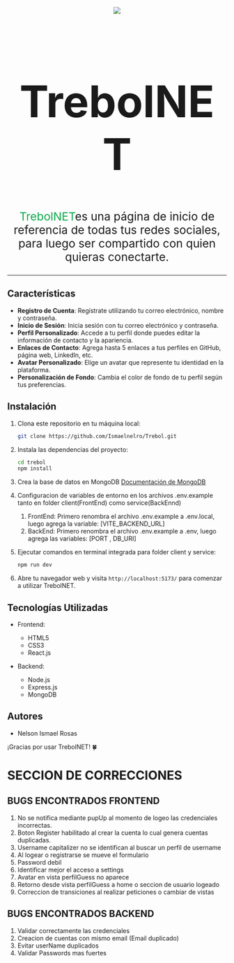 <p align="center">
<img src="https://github.com/Ismaelnelro/Trebol/blob/develop/client/public/assets/brand/logo.png?raw=true"/>
</p>
<h1 align="center" style="font-size: 100px;">TrebolNET</h1>

<p align="center" style="font-size: 26px">
<span style="color:#0EA94C">TrebolNET</span>es una página de inicio de referencia de todas tus redes sociales, para luego ser compartido con quien quieras conectarte.
</p>
<hr/>


## Características

- **Registro de Cuenta**: Regístrate utilizando tu correo electrónico, nombre y contraseña.
- **Inicio de Sesión**: Inicia sesión con tu correo electrónico y contraseña.
- **Perfil Personalizado**: Accede a tu perfil donde puedes editar la información de contacto y la apariencia.
- **Enlaces de Contacto**: Agrega hasta 5 enlaces a tus perfiles en GitHub, página web, LinkedIn, etc.
- **Avatar Personalizado**: Elige un avatar que represente tu identidad en la plataforma.
- **Personalización de Fondo**: Cambia el color de fondo de tu perfil según tus preferencias.


## Instalación

1. Clona este repositorio en tu máquina local:

    ```bash
    git clone https://github.com/Ismaelnelro/Trebol.git
    ```

2. Instala las dependencias del proyecto:

    ```bash
    cd trebol
    npm install
    ```

3. Crea la base de datos en MongoDB [Documentación de MongoDB](https://docs.mongodb.com/)


4. Configuracion de variables de entorno en los archivos .env.example tanto en folder client(FrontEnd) como service(BackEnnd)
    1.  FrontEnd: Primero renombra el archivo .env.example a .env.local, luego agrega la variable: [VITE_BACKEND_URL] 
    2.  BackEnd: Primero renombra el archivo .env.example a .env, luego agrega las variables: [PORT , DB_URI] 

5. Ejecutar comandos en terminal integrada para folder client y service:

    ```bash
    npm run dev
    ```


6. Abre tu navegador web y visita `http://localhost:5173/` para comenzar a utilizar TrebolNET.


## Tecnologías Utilizadas

- Frontend:
  - HTML5
  - CSS3
  - React.js

- Backend:
  - Node.js
  - Express.js
  - MongoDB


## Autores

- Nelson Ismael Rosas



¡Gracias por usar TrebolNET! 🍀


# SECCION DE CORRECCIONES 


## BUGS ENCONTRADOS FRONTEND
1.  No se notifica mediante pupUp al momento de logeo las credenciales incorrectas.
2.  Boton Register habilitado al crear la cuenta lo cual genera cuentas duplicadas.
3.  Username capitalizer  no se identifican al buscar un perfil de username 
4.  Al logear o registrarse se mueve el formulario
5.  Password debil
7.  Identificar mejor el acceso a settings
8.  Avatar en vista perfilGuess no aparece
9.  Retorno desde vista perfilGuess a home o seccion de usuario logeado
10.  Correccion de transiciones al realizar peticiones o cambiar de vistas

## BUGS ENCONTRADOS BACKEND
1.  Validar correctamente las credenciales
2.  Creacion de cuentas con mismo email (Email duplicado)
3.  Evitar userName duplicados
4.  Validar Passwords mas fuertes
